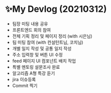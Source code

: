 # ✨My Devlog (20210312)

- 팀장 미팅 내용 공유
- 프론트엔드 회의 참여
- 전체 기획 정리 및 페이지 정리 (with 시은님) 
- 팀 미팅 참여 (with 컨설턴트님, 코치님)
- 개별 일지 작성 및 공통 일지 작성
- 주소 입력창 및 버튼 UI 수정
- feed 페이지 UI 컴포넌트 배치 작업
- 특별 멘토링 설문조사 완료
- 알고리즘 A형 특강 듣기
- jira 이슈등록 
- Commit 찍기

